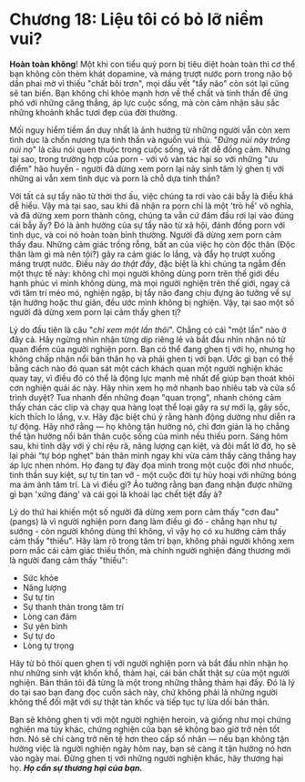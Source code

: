 # Chương 18: Liệu tôi có bỏ lỡ niềm vui?

**Hoàn toàn không**! Một khi con tiểu quỷ porn bị tiêu diệt hoàn toàn thì cơ thể bạn không còn thèm khát dopamine, và máng trượt nước porn trong não bộ dần phai mờ vì thiếu "chất bôi trơn", mọi dấu vết "tẩy não" còn sót lại cũng sẽ tan biến. Bạn không chỉ khỏe mạnh hơn về thể chất và tinh thần để ứng phó với những căng thẳng, áp lực cuộc sống, mà còn cảm nhận sâu sắc những khoảnh khắc tươi đẹp của đời thường.

Mối nguy hiểm tiềm ẩn duy nhất là ảnh hưởng từ những người vẫn còn xem tình dục là chốn nương tựa tinh thần và nguồn vui thú. "*Đứng núi này trông núi nọ*" là câu nói quen thuộc trong cuộc sống, và rất dễ đồng cảm. Nhưng tại sao, trong trường hợp của porn - với vô vàn tác hại so với những "ưu điểm" hão huyền - người đã dừng xem porn lại nảy sinh tâm lý ghen tị với những ai vẫn xem tình dục và porn là chỗ dựa tinh thần?

Với tất cả sự tẩy não từ thời thơ ấu, việc chúng ta rơi vào cái bẫy là điều khá dễ hiểu. Vậy mà tại sao, sau khi đã nhận ra porn chỉ là một 'trò hề' vô nghĩa, và đã dừng xem porn thành công, chúng ta vẫn cứ đâm đầu rơi lại vào đúng cái bẫy ấy? Đó là ảnh hưởng của sự tẩy não từ xã hội, đánh đồng porn với tình dục, và coi nó hoàn toàn bình thường. Người đã dừng xem porn cảm thấy đau. Những cảm giác trống rỗng, bất an của việc họ còn độc thân (Độc thân làm gì mà nên tội?) gây ra cảm giác lo lắng, và đẩy họ trượt xuống máng trượt nước. Điều này _ảo thật đấy_, đặc biệt là khi chúng ta ngẫm đến một thực tế này: không chỉ mọi người không dùng porn trên thế giới đều hạnh phúc vì mình không dùng, mà mọi người nghiện trên thế giới, ngay cả với tâm trí méo mó, nghiện ngập, bị tẩy não đang chịu đựng ảo tưởng về sự tận hưởng hoặc thư giãn, đều ước mình không bị nghiện. Vậy, tại sao một số người đã dừng xem porn lại cảm thấy ghen tị?

Lý do đầu tiên là câu "*chỉ xem một lần thôi*". Chẳng có cái "một lần" nào ở đây cả. Hãy ngừng nhìn nhận từng dịp riêng lẻ và bắt đầu nhìn nhận nó từ quan điểm của người nghiện porn. Bạn có thể đang ghen tị với họ, nhưng họ không chấp nhận nổi bản thân họ và phải ghen tị với bạn. Ước gì bạn có thể bằng cách nào đó quan sát một cách khách quan một người nghiện khác quay tay, vì điều đó có thể là động lực mạnh mẽ nhất để giúp bạn thoát khỏi cơn nghiện quái ác này. Hãy nhìn xem họ mở nhanh bao nhiêu tab và cửa sổ trình duyệt? Tua nhanh đến những đoạn "quan trọng", nhanh chóng cảm thấy chán các clip và chạy qua hàng loạt thể loại gây ra sự mới lạ, gây sốc, kích thích lo lắng, v.v. Hãy đặc biệt chú ý rằng hành động dường như diễn ra tự động. Hãy nhớ rằng — họ không tận hưởng nó, chỉ đơn giản là họ chẳng thể tận hưởng nổi bản thân cuộc sống của mình nếu thiếu porn. Sáng hôm sau, khi tỉnh dậy với ý chí rệu rã, năng lượng cạn kiệt, và đôi mắt lờ đờ, họ sẽ lại phải “tự bóp nghẹt” bản thân mình ngay khi vừa cảm thấy căng thẳng hay áp lực nhen nhóm. Họ đang tự đày đọa mình trong một cuộc đời nhơ nhuốc, tinh thần suy kiệt, sự tự tin tan vỡ - một cuộc đời tự hủy hoại với những bóng ma ám ảnh tâm trí. Là vì điều gì? Ảo tưởng rằng bạn đang nhận được những gì bạn 'xứng đáng' và cái gọi là khoái lạc chết tiệt đấy à?

Lý do thứ hai khiến một số người đã dừng xem porn cảm thấy "cơn đau" (pangs) là vì người nghiện porn đang làm điều gì đó - chẳng hạn như tự sướng - còn người không dùng thì không, vì vậy họ có xu hướng cảm thấy cảm thấy "thiếu". Hãy làm rõ trong tâm trí bạn, không phải người không xem porn mắc cái cảm giác thiếu thốn, mà chính người nghiện đáng thương mới là người đang cảm thấy "thiếu":

* Sức khỏe
* Năng lượng
* Sự tự tin
* Sự thanh thản trong tâm trí
* Lòng can đảm
* Sự yên bình
* Sự tự do
* Lòng tự trọng

Hãy từ bỏ thói quen ghen tị với người nghiện porn và bắt đầu nhìn nhận họ như những sinh vật khốn khổ, thảm hại, cái bản chất thật sự của một người nghiện. Bản thân tôi đã từng là một trong những thằng thảm hại đấy. Đó là lý do tại sao bạn đang đọc cuốn sách này, chứ không phải là những người không thể đối mặt với sự thật tàn khốc và tiếp tục tự lừa dối bản thân.

Bạn sẽ không ghen tị với một người nghiện heroin, và giống như mọi chứng nghiện ma túy khác, chứng nghiện của bạn sẽ không bao giờ trở nên tốt hơn. Nó sẽ chỉ càng trở nên tệ hơn theo cấp số nhân — nếu bạn không tận hưởng việc là người nghiện ngày hôm nay, bạn sẽ càng ít tận hưởng nó hơn vào ngày mai. Đừng ghen tị với những người nghiện khác, hãy thương hại họ. ***Họ cần sự thương hại của bạn.***